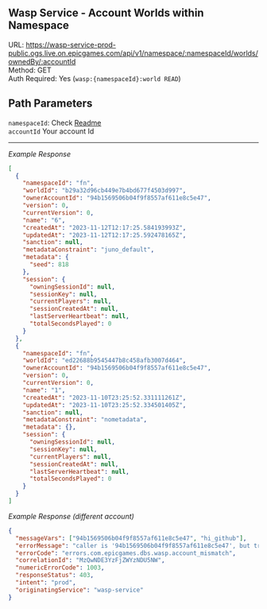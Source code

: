 ## Wasp Service - Account Worlds within Namespace

URL: https://wasp-service-prod-public.ogs.live.on.epicgames.com/api/v1/namespace/:namespaceId/worlds/ownedBy/:accountId \
Method: GET \
Auth Required: Yes (`wasp:{namespaceId}:world READ`)

## Path Parameters

`namespaceId`: Check [Readme](../README.md) <br/>
`accountId` Your account Id

---

_Example Response_

```json
[
  {
    "namespaceId": "fn",
    "worldId": "b29a32d96cb449e7b4bd677f4503d997",
    "ownerAccountId": "94b1569506b04f9f8557af611e8c5e47",
    "version": 0,
    "currentVersion": 0,
    "name": "6",
    "createdAt": "2023-11-12T12:17:25.584193993Z",
    "updatedAt": "2023-11-12T12:17:25.592478165Z",
    "sanction": null,
    "metadataConstraint": "juno_default",
    "metadata": {
      "seed": 818
    },
    "session": {
      "owningSessionId": null,
      "sessionKey": null,
      "currentPlayers": null,
      "sessionCreatedAt": null,
      "lastServerHeartbeat": null,
      "totalSecondsPlayed": 0
    }
  },
  {
    "namespaceId": "fn",
    "worldId": "ed22688b9545447b8c458afb3007d464",
    "ownerAccountId": "94b1569506b04f9f8557af611e8c5e47",
    "version": 0,
    "currentVersion": 0,
    "name": "1",
    "createdAt": "2023-11-10T23:25:52.331111261Z",
    "updatedAt": "2023-11-10T23:25:52.334501405Z",
    "sanction": null,
    "metadataConstraint": "nometadata",
    "metadata": {},
    "session": {
      "owningSessionId": null,
      "sessionKey": null,
      "currentPlayers": null,
      "sessionCreatedAt": null,
      "lastServerHeartbeat": null,
      "totalSecondsPlayed": 0
    }
  }
]
```

_Example Response (different account)_

```json
{
  "messageVars": ["94b1569506b04f9f8557af611e8c5e47", "hi_github"],
  "errorMessage": "caller is '94b1569506b04f9f8557af611e8c5e47', but tried to perform an operation reserved for accountId 'hi_github'",
  "errorCode": "errors.com.epicgames.dbs.wasp.account_mismatch",
  "correlationId": "MzQwNDE3YzFjZWYzNDU5NW",
  "numericErrorCode": 1003,
  "responseStatus": 403,
  "intent": "prod",
  "originatingService": "wasp-service"
}
```
